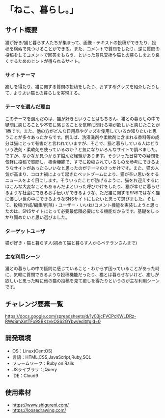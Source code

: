 # 「ねこ、暮らし。」

## サイト概要
猫が好き/猫と暮らす人たちが集まって、画像・テキストの投稿ができたり、投稿を検索で見つけることができる。また、コメントで質問をしたり、逆に質問の投稿をしてコメントで回答をもらう、といった意見交換や猫との暮らしをより良くするためのヒントが得られるサイト。



### サイトテーマ
癒しを得たり、猫に関する質問の投稿をしたり、おすすめグッズを紹介したりして、よりよい猫との暮らしを実現する。

### テーマを選んだ理由
このテーマを選んだのは、猫が好きということはもちろん、猫との暮らしの中で疑問に感じることや不安に感じることを気軽に聞ける場が欲しいと感じたことが1番です。また、他の方がどんな日用品やグッズを使用しているか知りたいと思うことが多々あったからです。例えば、洗濯洗剤や柔軟剤に含まれる香料等の成分は猫にとって有害だと言われていますが、そこで、猫と暮らしている人はどういう洗剤・柔軟剤を使っているのか？と気になりいろんなサイトで調べました。ですが、なかなか見つからず悩んだ経験があります。そういった日常での疑問を気軽に投稿で質問し、検索機能で、すでに投稿されているものを参考にできるようなサイトがあったらいいなと思ったのがテーマのきっかけです。また、猫の人気が高まり、コロナ禍によって起きたペットブームにより、猫が辛い思いをするニュースをよく目にします。そういったことが防げるように、猫をお迎えするにはこんな大変なこともあるんだよといった呼びかけをしたり、猫が幸せに暮らせるような社会にできるお手伝いができるような、ただ猫に関するSNSではなく猫に優しい世の中にできるようなSNSサイトにしたいと思って選びました。そして、投稿(作成/編集/削除)・ユーザー・いいね/コメント機能を実装しようと思ったのは、SNSサイトにとって必要最低限必要になる機能だからです。基礎をしっかり固めたいと思い選びました。

### ターゲットユーザ
猫が好き・猫と暮らす人(初めて猫と暮らす人からベテランさんまで)

### 主な利用シーン
猫との暮らしの中で疑問に感じていること・わからず困っていることがあった時に、気軽に質問できるような投稿機能だったり、猫とは暮らせないけど、癒しが欲しいと思った時に他の猫の投稿を見て癒しを得たりというのが主な利用シーンです。

## チャレンジ要素一覧
https://docs.google.com/spreadsheets/d/1y03jcFVCPcKWLDRz-RWsSmXntTFo9SBKzykOS62GYbw/edit#gid=0

## 開発環境
- OS：Linux(CentOS)
- 言語：HTML,CSS,JavaScript,Ruby,SQL
- フレームワーク：Ruby on Rails
- JSライブラリ：jQuery
- IDE：Cloud9

## 使用素材

- https://www.shigureni.com/
- https://loosedrawing.com/
